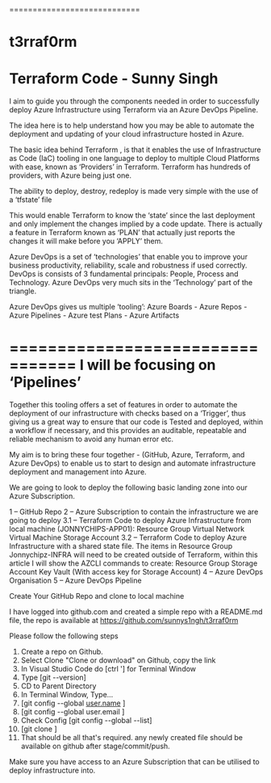 ============================
# t3rraf0rm
Terraform Code - Sunny Singh
============================


 I aim to guide you through the components needed in order to successfully deploy Azure Infrastructure using Terraform via an Azure DevOps Pipeline.

 The idea here is to help understand how you may be able to automate the deployment and updating of your cloud infrastructure hosted in Azure.

 The basic idea behind Terraform , is that it enables the use of Infrastructure as Code (IaC) tooling in one language to deploy to multiple Cloud Platforms with ease, known as ‘Providers’ in Terraform. Terraform has hundreds of providers, with Azure being just one. 

 The ability to deploy, destroy, redeploy is made very simple with the use of a ‘tfstate’ file 
 
 This would enable Terraform to know the ‘state’ since the last deployment and only implement the changes implied by a code update. There is actually a feature in Terraform known as ‘PLAN’ that actually just reports the changes it will make before you ‘APPLY’ them.

Azure DevOps is a set of ‘technologies’ that enable you to improve your business productivity, reliability, scale and robustness if used correctly. 
DevOps is consists of 3 fundamental principals: People, Process and Technology.
Azure DevOps very much sits in the ‘Technology’ part of the triangle.

Azure DevOps gives us multiple ‘tooling’: Azure Boards - Azure Repos - Azure Pipelines - Azure test Plans - Azure Artifacts

=================================
I will be focusing on ‘Pipelines’
=================================

Together this tooling offers a set of features in order to automate the deployment of our infrastructure with checks based on a ‘Trigger’, thus giving us a great way to ensure that our code is Tested and deployed, within a workflow if necessary, and this provides an auditable, repeatable and reliable mechanism to avoid any human error etc.


My aim is to bring these four together - (GitHub, Azure, Terraform, and Azure DevOps) to enable us to start to design and automate infrastructure deployment and management into Azure.

We are going to look to deploy the following basic landing zone into our Azure Subscription.

1               – GitHub Repo
2               – Azure Subscription to contain the infrastructure we are going to deploy
3.1             – Terraform Code to deploy Azure Infrastructure from local machine (JONNYCHIPS-APP01):
                    Resource Group
                    Virtual Network
                    Virtual Machine
                    Storage Account
3.2             – Terraform Code to deploy Azure Infrastructure with a shared state file.
                    The items in Resource Group Jonnychipz-INFRA will need to be created outside of Terraform, within this article I will show the AZCLI commands to create:
                    Resource Group
                    Storage Account
                    Key Vault (With access key for Storage Account)
4               – Azure DevOps Organisation
5               – Azure DevOps Pipeline

Create Your GitHub Repo and clone to local machine

I have logged into github.com and created a simple repo with a README.md file, the repo is available at https://github.com/sunnys1ngh/t3rraf0rm

Please follow the following steps

1. Create a repo on Github.
2. Select Clone "Clone or download" on Github, copy the link
3. In Visual Studio Code do [ctrl '] for Terminal Window
4. Type [git --version]
5. CD to Parent Directory
6. In Terminal Window, Type...
7. [git config --global [user.name](http://user.name/) <github userID>]
8. [git config --global user.email <github email address>]
9. Check Config [git config --global --list]
10. [git clone <URL from github link copied earlier>]
11. That should be all that's required. any newly created file should be available on github after stage/commit/push.


Make sure you have access to an Azure Subscription that can be utilised to deploy infrastructure into. 

